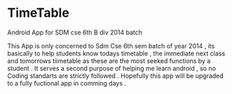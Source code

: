 TimeTable
=========

Android App for SDM cse 6th B div 2014 batch

This App is only concerned to Sdm Cse 6th sem batch of year 2014 , its basically to help students know todays timetable , the immediate next class and tomorrows tiimetable 
as these are the most seeked functions by a student . 
It serves a second purpose of helping me learn android , so no Coding standarts are strictly followed . Hopefully this app will be upgraded to a fully fuctional app in comming days .
